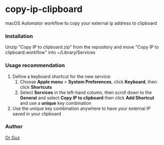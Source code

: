 # copy-ip-clipboard
macOS Automator workflow to copy your external ip address to clipboard

### Installation
Unzip "Copy IP to clipboard.zip" from the repository and move "Copy IP to clipboard.workflow" into ~/Library/Services

### Usage recommendation
1. Define a keyboard shortcut for the new service:
    1. Choose **Apple menu** > **System Preferences**, click **Keyboard**, then click **Shortcuts**
    2. Select **Services** in the left-hand column, then scroll down to the **General** and select **Copy IP to clipboard** then click **Add Shortcut** and use a __unique__ key combination
2. Use the unique key combination anywhere to have your external IP saved in your clipboard

### Author
[Or Guz](https://github.com/orpx)
